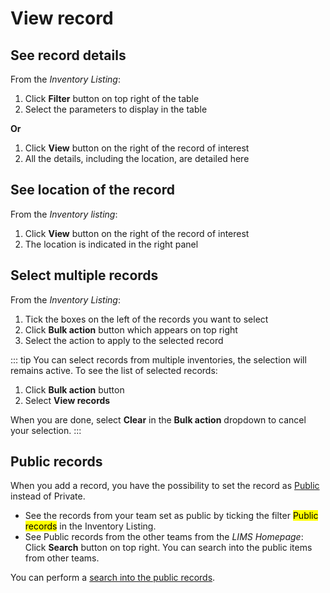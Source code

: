 # View record

## See record details
From the *Inventory Listing*:
1. Click **Filter** button on top right of the table
2. Select the parameters to display in the table 
   
**Or**

1. Click **View** button on the right of the record of interest 
2. All the details, including the location, are detailed here

## See location of the record
From the *Inventory listing*:
1. Click **View** button on the right of the record of interest
2. The location is indicated in the right panel 

## Select multiple records
From the *Inventory Listing*:
1. Tick the boxes on the left of the records you want to select
2. Click **Bulk action** button which appears on top right
3. Select the action to apply to the selected record 

::: tip
You can select records from multiple inventories, the selection will remains active. To see the list of selected records:
1. Click **Bulk action** button
2. Select **View records**

When you are done, select **Clear** in the **Bulk action** dropdown to cancel your selection.
::: 

## Public records
When you add a record, you have the possibility to set the record as [Public](/laboratory-information-management-system/add-record.html#private-public-records) instead of Private. 

* See the records from your team set as public by ticking the filter <mark>Public records</mark> in the Inventory Listing.
* See Public records from the other teams from the *LIMS Homepage*: Click **Search** button on top right. You can search into the public items from other teams.

You can perform a [search into the public records](/laboratory-information-management-system/records/search.html#search-into-public-records).
